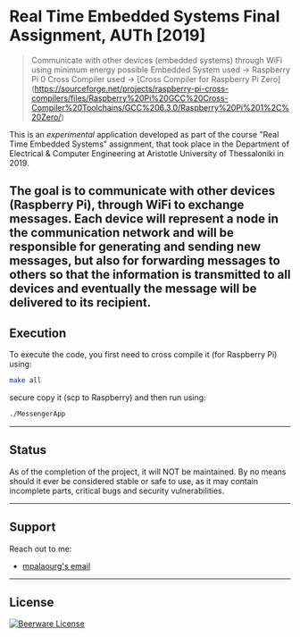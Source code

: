 # Real Time Embedded Systems Final Assignment, AUTh [2019]
> Communicate with other devices (embedded systems) through WiFi using minimum energy possible
> Embedded System used	-> Raspberry Pi 0
> Cross Compiler used	-> [Cross Compiler for Raspberry Pi Zero] (https://sourceforge.net/projects/raspberry-pi-cross-compilers/files/Raspberry%20Pi%20GCC%20Cross-Compiler%20Toolchains/GCC%206.3.0/Raspberry%20Pi%201%2C%20Zero/)

This is an *experimental* application developed as part of the course "Real Time Embedded Systems" assignment, that took place in the Department of Electrical & Computer Engineering at Aristotle University of Thessaloniki in 2019.

The goal is to communicate with other devices (Raspberry Pi), through WiFi to exchange messages. Each device will represent a node in the communication network and will be responsible for generating and sending new messages, but also for forwarding messages to others so that the information is transmitted to all devices and eventually the message will be delivered to its recipient.
---

## Execution

To execute the code, you first need to cross compile it (for Raspberry Pi) using:
```sh
make all
```
secure copy it (scp to Raspberry) and then run using:
```sh
./MessengerApp
```

---

## Status

As of the completion of the project, it will NOT be maintained. By no means should it ever be considered stable or safe to use, as it may contain incomplete parts, critical bugs and security vulnerabilities.

---

## Support

Reach out to me:

- [mpalaourg's email](mailto:gbalaouras@gmail.com "gbalaouras@gmail.com")

---

## License

[![Beerware License](https://img.shields.io/badge/license-beerware%20%F0%9F%8D%BA-blue.svg)](https://github.com/mpalaourg/RTES_FinalTask/blob/master/LICENCE.md)